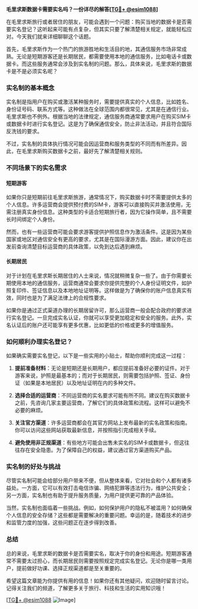 **毛里求斯数据卡需要实名吗？一份详尽的解答[[TG💪+ @esim1088](https://t.me/s/esim1088)]**

在毛里求斯旅行或者居住的朋友，可能会遇到一个问题：购买当地的数据卡是否需要实名登记？这听起来可能有点复杂，但其实只要了解清楚相关规定，就能轻松应对。今天我们就来详细聊聊这个话题。

首先，毛里求斯作为一个热门的旅游胜地和生活目的地，其通信服务市场非常成熟。无论是短期游客还是长期居民，都需要使用本地的通信服务，比如电话卡或数据卡。而这些服务通常会涉及到实名制的问题。那么，具体来说，毛里求斯的数据卡是不是必须实名呢？

### 实名制的基本概念

实名制是指用户在购买或激活某种服务时，需要提供真实的个人信息，比如姓名、身份证号码、联系方式等。这种做法在全球范围内都很常见，尤其是在通信行业。毛里求斯也不例外。根据当地的法律规定，通信服务商通常要求用户在购买SIM卡或数据卡时进行实名登记。这是为了确保通信安全，防止非法活动，并且符合国际反洗钱的要求。

不过，实名制的具体执行情况可能会因运营商和服务类型的不同而有所差异。因此，在毛里求斯购买数据卡之前，最好先了解清楚相关规则。

### 不同场景下的实名需求

#### 短期游客

如果你只是短期前往毛里求斯旅游，通常情况下，购买数据卡时不需要提供太多的个人信息。许多运营商会提供预付费的SIM卡，游客可以直接购买并激活使用，无需注册真实身份信息。这种类型的卡适合短期旅行者，因为它操作简单，且不需要长时间绑定个人身份。

然而，也有一些运营商可能会要求游客提供护照信息作为激活条件。这是因为某些国家或地区对通信安全有更高的要求，尤其是在国际漫游方面。因此，建议你在出发前查询清楚目标运营商的具体政策，以免到达后遇到麻烦。

#### 长期居民

对于计划在毛里求斯长期居住的人士来说，情况就稍微复杂一些了。由于你需要长期使用本地的通信服务，运营商通常会要求你提供完整的个人身份证明文件，如护照复印件、签证信息以及本地地址证明等。这样做是为了确保你的账户信息真实有效，同时也是为了满足法律上的合规性要求。

如果你是通过正式渠道办理的长期居留许可，那么运营商一般会配合政府的要求进行实名登记。一旦完成实名认证，你就可以享受更加稳定和安全的服务。此外，实名认证后的账户还可能享有更多优惠，比如更低的价格或更多的增值服务。

### 如何顺利办理实名登记？

如果确实需要实名登记，以下是一些实用的小贴士，帮助你顺利完成这一过程：

1. **提前准备材料**：无论是短期还是长期用户，都应提前准备好必要的证件。对于游客来说，护照是最基本的；而对于长期居民，则需要包括护照、签证、身份证（如果是本地居民）以及地址证明在内的多种文件。

2. **选择合适的运营商**：不同运营商的实名要求可能有所不同。建议在购买数据卡之前，先咨询几家主要运营商，了解它们的具体政策和流程。这样可以避免不必要的麻烦。

3. **关注官方渠道**：许多运营商都会在其官方网站上发布最新的实名政策和指南。你可以访问这些网站获取最新信息，并按照指引完成相关手续。

4. **避免使用非正规渠道**：有些地方可能会出售未实名的SIM卡或数据卡，但这往往存在安全隐患。为了保障自己的权益，建议通过官方渠道购买产品。

### 实名制的好处与挑战

尽管实名制可能会给部分用户带来不便，但从整体来看，它对社会和个人都有诸多益处。一方面，它可以有效打击电信诈骗、网络犯罪等违法行为，维护公共安全；另一方面，实名制也有助于提升服务质量，为用户提供更可靠的产品体验。

当然，实名制也面临着一些挑战。例如，如何保护用户的隐私不被滥用？如何确保个人信息的安全存储？这些都是需要解决的重要问题。幸运的是，随着技术的进步和监管力度的加强，这些问题正在逐步得到改善。

### 总结

总的来说，毛里求斯的数据卡是否需要实名，取决于你的身份和用途。短期游客通常不需要太过担心，而长期居民则需要按照规定完成实名登记。无论你是哪一类用户，提前做好功课、选择正规渠道都是至关重要的。

希望这篇文章能为你提供有用的信息！如果你还有其他疑问，欢迎随时留言讨论。记得关注我们的频道，了解更多关于旅行、科技和生活的实用知识哦！

[[TG💪+ @esim1088](https://t.me/s/esim1088) ![Image](https://i.postimg.cc/4NQfJmqS/Snipaste-2025-05-13-00-14-12.png)]